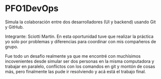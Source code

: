# PFO1DevOps
Simula la colaboración entre dos desarrolladores (UI y backend) usando Git y GitHub.

Integrante: Sciotti Martin.
En esta oportunidad tuve que realizar la práctica yo solo por problemas y diferencias para coordinar con mis compañeros de grupo.

Fue todo un desafío realmente ya que me encontré con muchísimos incovenientes desde simular ser dos personas en la misma computadora y trabajar en paralelo, conflictos con los comandos en git y montón de cosas más, pero finalmente las pude ir resolviendo y acá está el trabajo final.
